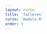 ```yaml
---
layout: curso
title: 'Talleres'
curso: 'modulo-R'
order: 5
---
```



<!-- ## Primer taller individual (Quiz 1)


### Enunciado

1. Muestre el código para crear una lista
   cuyo primer elemento sea una base datos
   de seis registros y de tres columnas
   de las cuales  dos columnas sean numéricas y una tercera
   que sea categórica,
   un segundo elemento de la lista que
   sea una matriz de 3x2 de cadenas, sartas o `strings` y
   un tercer elemento de la lista que sea un
   vector de 10 elementos de números complejos.


2.  Muestre el logaritmo en base 10 de un
    vector numérico de sólo los valores que sean
    mayores de cero. La función en R para el
    logaritmo en base 10 es `log10()`.

3.  Muestre el menor de los números de un vector
    numérico positivo pero que no sea cero.
    La función para hallar el valor mínimo
    de un vector es `min()`.



4. Se tiene el resultado de una regresión lineal.
    Escriba el código para obtener únicamente el valor p
    de la regresión.

    El valor p de la regresión necesita el estadístico
    F y los grados de libertad del numerador y
    del denominador y se halla con el R mediante la función `pf()`, con esos tres parámetros y el valor p sería
    `1-pf(valorF, gradlibNum, gradlibDen)`.

    Por ejemplo:

    ```
     set.seed(0)
     x1 <- 1:6
     x2 <- c(2, 3, 1, 2, 3, 5)
     y <- 3 * x1 - 4 * x2 + rnorm(6)
     modelo <- lm(y ~ x1 + x2)
     anova(modelo)
     summary(modelo)
    ```

    En el caso anterior deberá mostrar el valor de 0.0003053.


5. Suponga que tiene dos vectores de números,
        escriba las instrucciones para que muestre
        la diferencia simétrica entre los elementos
        de los dos vectores.

        Por ejemplo:

        ```
         x <- c(1, 3, 9, 4, 4, 1, 4, 2, 8)
         y <- c(2, 2, 3, 8, 10, 1, 1, 3)
         [1]  9 4 10   
        ```    


### Entrega.

Enviar un archivo ".html" que muestre el código
de las soluciones de cada punto del quiz antes
de las 12:00 hora de Colombia, del día 15 de septiembre de 2017 al correo **krcabrer@unal.edu.co** y no olvidar en asunto
**[ModuloR]**.



 -->


<!---
## Taller individual

 - [Composición de funciones periódicas](./talleres/funciones_periódicas.html)
 - [Primera base de datos de ejemplo](./talleres/taller1.xlsx)

 Plantilla del resultado esperado:
 - [Ejemplo del resultado esperado](./talleres/composición_funciones.html)
 - [Segunda base de datos de ejemplo](./talleres/ejemplo2.xlsx)
 -->
